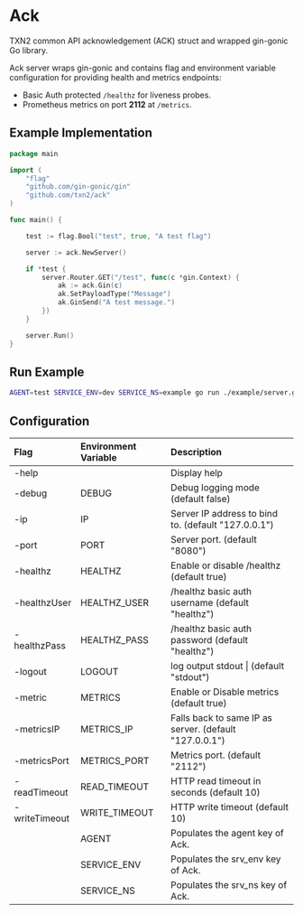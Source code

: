 # Ack

TXN2 common API acknowledgement (ACK) struct and wrapped gin-gonic Go library.

Ack server wraps gin-gonic and contains flag and environment variable configuration for
providing health and metrics endpoints:
- Basic Auth protected `/healthz` for liveness probes.
- Prometheus metrics on port **2112** at `/metrics`.

## Example Implementation

```go
package main

import (
	"flag"
	"github.com/gin-gonic/gin"
	"github.com/txn2/ack"
)

func main() {

	test := flag.Bool("test", true, "A test flag")

	server := ack.NewServer()

	if *test {
		server.Router.GET("/test", func(c *gin.Context) {
			ak := ack.Gin(c)
			ak.SetPayloadType("Message")
			ak.GinSend("A test message.")
		})
	}

	server.Run()
}
```

## Run Example

```bash
AGENT=test SERVICE_ENV=dev SERVICE_NS=example go run ./example/server.go --test
```

## Configuration


| Flag          | Environment Variable | Description                                            |
|:--------------|:---------------------|:-------------------------------------------------------|
| -help         |                      | Display help                                           |
| -debug        | DEBUG                | Debug logging mode (default false)                     |
| -ip           | IP                   | Server IP address to bind to. (default "127.0.0.1")    |
| -port         | PORT                 | Server port. (default "8080")                          |
| -healthz      | HEALTHZ              | Enable or disable /healthz (default true)              |
| -healthzUser  | HEALTHZ_USER         | /healthz basic auth username (default "healthz")       |
| -healthzPass  | HEALTHZ_PASS         | /healthz basic auth password (default "healthz")       |
| -logout       | LOGOUT               | log output stdout \|  (default "stdout")               |
| -metric       | METRICS              | Enable or Disable metrics (default true)               |
| -metricsIP    | METRICS_IP           | Falls back to same IP as server. (default "127.0.0.1") |
| -metricsPort  | METRICS_PORT         | Metrics port. (default "2112")                         |
| -readTimeout  | READ_TIMEOUT         | HTTP read timeout in seconds (default 10)              |
| -writeTimeout | WRITE_TIMEOUT        | HTTP write timeout (default 10)                                                       |
|               | AGENT                | Populates the agent key of Ack.                        |
|               | SERVICE_ENV          | Populates the srv_env key of Ack.                      |
|               | SERVICE_NS           | Populates the srv_ns key of Ack.                       |
